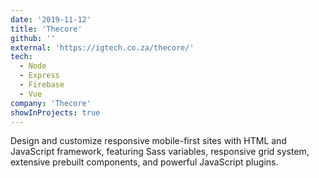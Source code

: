 ```yaml
---
date: '2019-11-12'
title: 'Thecore'
github: ''
external: 'https://igtech.co.za/thecore/'
tech:
  - Node
  - Express
  - Firebase
  - Vue
company: 'Thecore'
showInProjects: true
---
```


Design and customize responsive mobile-first sites with HTML and JavaScript framework, featuring Sass variables, responsive grid system, extensive prebuilt components, and powerful JavaScript plugins.

